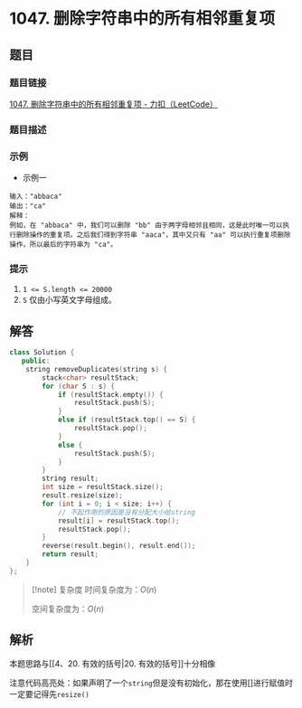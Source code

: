 # 1047. 删除字符串中的所有相邻重复项
## 题目

### 题目链接
[1047. 删除字符串中的所有相邻重复项 - 力扣（LeetCode）](https://leetcode.cn/problems/remove-all-adjacent-duplicates-in-string/description/)

### 题目描述


### 示例
- 示例一
```text
输入："abbaca"
输出："ca"
解释：
例如，在 "abbaca" 中，我们可以删除 "bb" 由于两字母相邻且相同，这是此时唯一可以执行删除操作的重复项。之后我们得到字符串 "aaca"，其中又只有 "aa" 可以执行重复项删除操作，所以最后的字符串为 "ca"。
```

### 提示
1. `1 <= S.length <= 20000`
2. `S` 仅由小写英文字母组成。

## 解答

```Cpp hl:18,20,21
class Solution {
   public:
    string removeDuplicates(string s) {
        stack<char> resultStack;
        for (char S : s) {
            if (resultStack.empty()) {
                resultStack.push(S);
            }
            else if (resultStack.top() == S) {
                resultStack.pop();
            }
            else {
                resultStack.push(S);
            }
        }
        string result;
        int size = resultStack.size();
        result.resize(size);
        for (int i = 0; i < size; i++) {
            // 不起作用的原因是没有分配大小给string
            result[i] = resultStack.top();
            resultStack.pop();
        }
        reverse(result.begin(), result.end());
        return result;
    }
};
```

>[!note] 复杂度
>时间复杂度为：$O(n)$
>
>空间复杂度为：$O(n)$


## 解析

本题思路与[[4、20. 有效的括号|20. 有效的括号]]十分相像

注意代码高亮处：如果声明了一个`string`但是没有初始化，那在使用[]进行赋值时一定要记得先`resize()`
